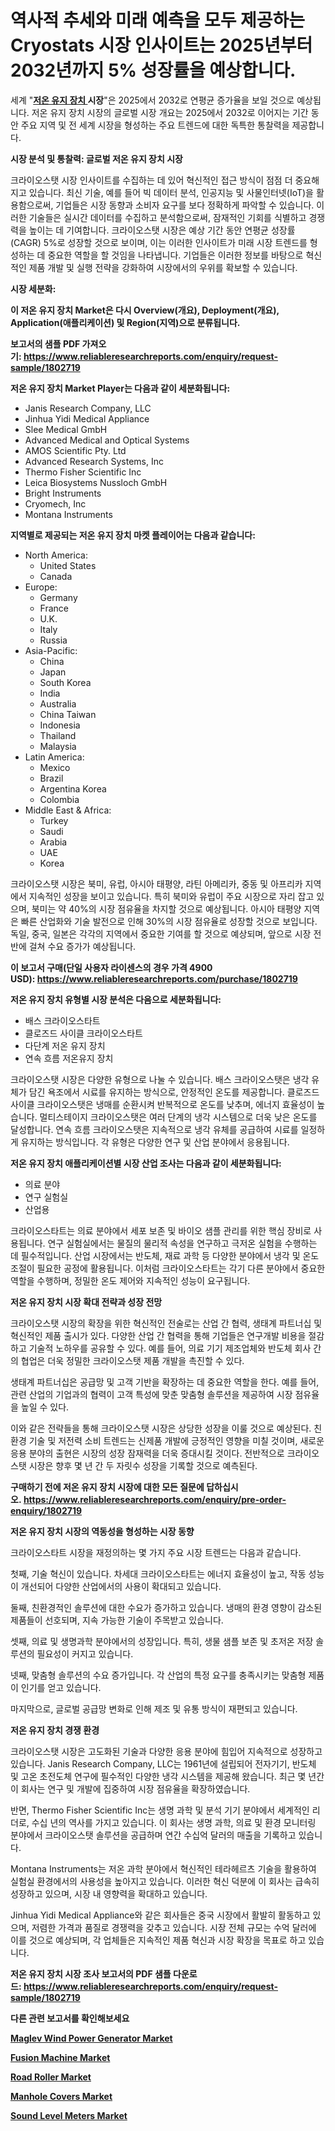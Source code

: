 <p><h1>역사적 추세와 미래 예측을 모두 제공하는 Cryostats 시장 인사이트는 2025년부터 2032년까지 5% 성장률을 예상합니다.</h1></p><p>세계 "<strong><a href="https://www.reliableresearchreports.com/cryostats-r1802719?utm_campaign=105&utm_medium=8&utm_source=Github&utm_content=ia&utm_term=16022025&utm_id=cryostats">저온 유지 장치&nbsp;</a></strong><strong>시장</strong>"은 2025에서 2032로 연평균 증가율을 보일 것으로 예상됩니다. 저온 유지 장치 시장의 글로벌 시장 개요는 2025에서 2032로 이어지는 기간 동안 주요 지역 및 전 세계 시장을 형성하는 주요 트렌드에 대한 독특한 통찰력을 제공합니다.</p>
<p><strong>시장 분석 및 통찰력: 글로벌 저온 유지 장치 시장</strong></p>
<p><p>크라이오스탯 시장 인사이트를 수집하는 데 있어 혁신적인 접근 방식이 점점 더 중요해지고 있습니다. 최신 기술, 예를 들어 빅 데이터 분석, 인공지능 및 사물인터넷(IoT)을 활용함으로써, 기업들은 시장 동향과 소비자 요구를 보다 정확하게 파악할 수 있습니다. 이러한 기술들은 실시간 데이터를 수집하고 분석함으로써, 잠재적인 기회를 식별하고 경쟁력을 높이는 데 기여합니다. 크라이오스탯 시장은 예상 기간 동안 연평균 성장률(CAGR) 5%로 성장할 것으로 보이며, 이는 이러한 인사이트가 미래 시장 트렌드를 형성하는 데 중요한 역할을 할 것임을 나타냅니다. 기업들은 이러한 정보를 바탕으로 혁신적인 제품 개발 및 실행 전략을 강화하여 시장에서의 우위를 확보할 수 있습니다.</p><a href="%7CAUTHORITHY_DOMAIN_URL%7C?utm_campaign=105&utm_medium=8&utm_source=Github&utm_content=ia&utm_term=16022025&utm_id=cryostats"></a></p>
<p><strong>시장 세분화:</strong></p>
<p><strong>이 저온 유지 장치 Market은 다시 Overview(개요), Deployment(개요), Application(애플리케이션) 및 Region(지역)으로 분류됩니다.</strong></p>
<p><strong>보고서의 샘플 PDF 가져오기:&nbsp;<a href="https://www.reliableresearchreports.com/enquiry/request-sample/1802719?utm_campaign=105&utm_medium=8&utm_source=Github&utm_content=ia&utm_term=16022025&utm_id=cryostats">https://www.reliableresearchreports.com/enquiry/request-sample/1802719</a></strong><strong></strong></p>
<p><strong>저온 유지 장치 Market Player는 다음과 같이 세분화됩니다:</strong></p>
<p><ul><li>Janis Research Company, LLC</li><li>Jinhua Yidi Medical Appliance</li><li>Slee Medical GmbH</li><li>Advanced Medical and Optical Systems</li><li>AMOS Scientific Pty. Ltd</li><li>Advanced Research Systems, Inc</li><li>Thermo Fisher Scientific Inc</li><li>Leica Biosystems Nussloch GmbH</li><li>Bright Instruments</li><li>Cryomech, Inc</li><li>Montana Instruments</li></ul></p>
<p><strong>지역별로 제공되는 저온 유지 장치 마켓 플레이어는 다음과 같습니다:</strong></p>
<p><ul>
    <li>
        North America:
        <ul>
            <li>United States</li>
            <li>Canada</li>
        </ul>
    </li>
    <li>
        Europe:
        <ul>
            <li>Germany</li>
            <li>France</li>
            <li>U.K.</li>
            <li>Italy</li>
            <li>Russia</li>
        </ul>
    </li>
    <li>
        Asia-Pacific:
        <ul>
            <li>China</li>
            <li>Japan</li>
            <li>South Korea</li>
            <li>India</li>
            <li>Australia</li>
            <li>China Taiwan</li>
            <li>Indonesia</li>
            <li>Thailand</li>
            <li>Malaysia</li>
        </ul>
    </li>
    <li>
        Latin America:
        <ul>
            <li>Mexico</li>
            <li>Brazil</li>
            <li>Argentina Korea</li>
            <li>Colombia</li>
        </ul>
    </li>
    <li>
        Middle East & Africa:
        <ul>
            <li>Turkey</li>
            <li>Saudi</li>
            <li>Arabia</li>
            <li>UAE</li>
            <li>Korea</li>
        </ul>
    </li>
    </ul></p>
<p><p>크라이오스탯 시장은 북미, 유럽, 아시아 태평양, 라틴 아메리카, 중동 및 아프리카 지역에서 지속적인 성장을 보이고 있습니다. 특히 북미와 유럽이 주요 시장으로 자리 잡고 있으며, 북미는 약 40%의 시장 점유율을 차지할 것으로 예상됩니다. 아시아 태평양 지역은 빠른 산업화와 기술 발전으로 인해 30%의 시장 점유율로 성장할 것으로 보입니다. 독일, 중국, 일본은 각각의 지역에서 중요한 기여를 할 것으로 예상되며, 앞으로 시장 전반에 걸쳐 수요 증가가 예상됩니다.</p></p>
<p><strong>이 보고서 구매(단일 사용자 라이센스의 경우 가격 4900 USD):&nbsp;<a href="https://www.reliableresearchreports.com/purchase/1802719?utm_campaign=105&utm_medium=8&utm_source=Github&utm_content=ia&utm_term=16022025&utm_id=cryostats">https://www.reliableresearchreports.com/purchase/1802719</a></strong></p>
<p><strong>저온 유지 장치 유형별 시장 분석은 다음으로 세분화됩니다:</strong></p>
<p><ul><li>배스 크라이오스타트</li><li>클로즈드 사이클 크라이오스타트</li><li>다단계 저온 유지 장치</li><li>연속 흐름 저온유지 장치</li></ul></p>
<p><p>크라이오스탯 시장은 다양한 유형으로 나눌 수 있습니다. 배스 크라이오스탯은 냉각 유체가 담긴 욕조에서 시료를 유지하는 방식으로, 안정적인 온도를 제공합니다. 클로즈드 사이클 크라이오스탯은 냉매를 순환시켜 반복적으로 온도를 낮추며, 에너지 효율성이 높습니다. 멀티스테이지 크라이오스탯은 여러 단계의 냉각 시스템으로 더욱 낮은 온도를 달성합니다. 연속 흐름 크라이오스탯은 지속적으로 냉각 유체를 공급하여 시료를 일정하게 유지하는 방식입니다. 각 유형은 다양한 연구 및 산업 분야에서 응용됩니다.</p></p>
<p><strong>저온 유지 장치 애플리케이션별 시장 산업 조사는 다음과 같이 세분화됩니다:</strong></p>
<p><ul><li>의료 분야</li><li>연구 실험실</li><li>산업용</li></ul></p>
<p><p>크라이오스타트는 의료 분야에서 세포 보존 및 바이오 샘플 관리를 위한 핵심 장비로 사용됩니다. 연구 실험실에서는 물질의 물리적 속성을 연구하고 극저온 실험을 수행하는 데 필수적입니다. 산업 시장에서는 반도체, 재료 과학 등 다양한 분야에서 냉각 및 온도 조절이 필요한 공정에 활용됩니다. 이처럼 크라이오스타트는 각기 다른 분야에서 중요한 역할을 수행하며, 정밀한 온도 제어와 지속적인 성능이 요구됩니다.</p></p>
<p><strong>저온 유지 장치 시장 확대 전략과 성장 전망</strong></p>
<p><p>크라이오스탯 시장의 확장을 위한 혁신적인 전술로는 산업 간 협력, 생태계 파트너십 및 혁신적인 제품 출시가 있다. 다양한 산업 간 협력을 통해 기업들은 연구개발 비용을 절감하고 기술적 노하우를 공유할 수 있다. 예를 들어, 의료 기기 제조업체와 반도체 회사 간의 협업은 더욱 정밀한 크라이오스탯 제품 개발을 촉진할 수 있다.</p><p>생태계 파트너십은 공급망 및 고객 기반을 확장하는 데 중요한 역할을 한다. 예를 들어, 관련 산업의 기업과의 협력이 고객 특성에 맞춘 맞춤형 솔루션을 제공하여 시장 점유율을 높일 수 있다. </p><p>이와 같은 전략들을 통해 크라이오스탯 시장은 상당한 성장을 이룰 것으로 예상된다. 친환경 기술 및 저전력 소비 트렌드는 신제품 개발에 긍정적인 영향을 미칠 것이며, 새로운 응용 분야의 출현은 시장의 성장 잠재력을 더욱 증대시킬 것이다. 전반적으로 크라이오스탯 시장은 향후 몇 년 간 두 자릿수 성장을 기록할 것으로 예측된다.</p></p>
<p><strong>구매하기 전에 저온 유지 장치 시장에 대한 모든 질문에 답하십시오.&nbsp;<a href="https://www.reliableresearchreports.com/enquiry/pre-order-enquiry/1802719?utm_campaign=105&utm_medium=8&utm_source=Github&utm_content=ia&utm_term=16022025&utm_id=cryostats">https://www.reliableresearchreports.com/enquiry/pre-order-enquiry/1802719</a></strong><strong></strong></p>
<p><strong>저온 유지 장치 시장의 역동성을 형성하는 시장 동향</strong></p>
<p><p>크라이오스타트 시장을 재정의하는 몇 가지 주요 시장 트렌드는 다음과 같습니다. </p><p>첫째, 기술 혁신이 있습니다. 차세대 크라이오스타트는 에너지 효율성이 높고, 작동 성능이 개선되어 다양한 산업에서의 사용이 확대되고 있습니다. </p><p>둘째, 친환경적인 솔루션에 대한 수요가 증가하고 있습니다. 냉매의 환경 영향이 감소된 제품들이 선호되며, 지속 가능한 기술이 주목받고 있습니다. </p><p>셋째, 의료 및 생명과학 분야에서의 성장입니다. 특히, 생물 샘플 보존 및 초저온 저장 솔루션의 필요성이 커지고 있습니다. </p><p>넷째, 맞춤형 솔루션의 수요 증가입니다. 각 산업의 특정 요구를 충족시키는 맞춤형 제품이 인기를 얻고 있습니다. </p><p>마지막으로, 글로벌 공급망 변화로 인해 제조 및 유통 방식이 재편되고 있습니다.</p></p>
<p><strong>저온 유지 장치 경쟁 환경</strong></p>
<p><p>크라이오스탯 시장은 고도화된 기술과 다양한 응용 분야에 힘입어 지속적으로 성장하고 있습니다. Janis Research Company, LLC는 1961년에 설립되어 전자기기, 반도체 및 고온 초전도체 연구에 필수적인 다양한 냉각 시스템을 제공해 왔습니다. 최근 몇 년간 이 회사는 연구 및 개발에 집중하여 시장 점유율을 확장하였습니다.</p><p>반면, Thermo Fisher Scientific Inc는 생명 과학 및 분석 기기 분야에서 세계적인 리더로, 수십 년의 역사를 가지고 있습니다. 이 회사는 생명 과학, 의료 및 환경 모니터링 분야에서 크라이오스탯 솔루션을 공급하며 연간 수십억 달러의 매출을 기록하고 있습니다.</p><p>Montana Instruments는 저온 과학 분야에서 혁신적인 테라헤르츠 기술을 활용하여 실험실 환경에서의 사용성을 높아지고 있습니다. 이러한 혁신 덕분에 이 회사는 급속히 성장하고 있으며, 시장 내 영향력을 확대하고 있습니다.</p><p>Jinhua Yidi Medical Appliance와 같은 회사들은 중국 시장에서 활발히 활동하고 있으며, 저렴한 가격과 품질로 경쟁력을 갖추고 있습니다. 시장 전체 규모는 수억 달러에 이를 것으로 예상되며, 각 업체들은 지속적인 제품 혁신과 시장 확장을 목표로 하고 있습니다.</p></p>
<p><strong>저온 유지 장치 시장 조사 보고서의 PDF 샘플 다운로드:&nbsp;<a href="https://www.reliableresearchreports.com/enquiry/request-sample/1802719?utm_campaign=105&utm_medium=8&utm_source=Github&utm_content=ia&utm_term=16022025&utm_id=cryostats">https://www.reliableresearchreports.com/enquiry/request-sample/1802719</a></strong></p>
<p><strong></strong></p>
<p><strong></strong></p>
<p><strong></strong></p>
<p><strong></strong></p>
<p><strong>다른 관련 보고서를 확인해보세요</strong></p>
<p><strong><p><a href="https://github.com/tsiteymargat/Market-Research-Report-List-1/blob/main/maglev-wind-power-generator-market.md?utm_campaign=105&utm_medium=8&utm_source=Github&utm_content=ia&utm_term=16022025&utm_id=cryostats">Maglev Wind Power Generator Market</a></p><p><a href="https://github.com/boluluhabeel/Market-Research-Report-List-1/blob/main/fusion-machine-market.md?utm_campaign=105&utm_medium=8&utm_source=Github&utm_content=ia&utm_term=16022025&utm_id=cryostats">Fusion Machine Market</a></p><p><a href="https://github.com/zurubting/Market-Research-Report-List-1/blob/main/road-roller-market.md?utm_campaign=105&utm_medium=8&utm_source=Github&utm_content=ia&utm_term=16022025&utm_id=cryostats">Road Roller Market</a></p><p><a href="https://github.com/duscarajlha/Market-Research-Report-List-1/blob/main/manhole-covers-market.md?utm_campaign=105&utm_medium=8&utm_source=Github&utm_content=ia&utm_term=16022025&utm_id=cryostats">Manhole Covers Market</a></p><p><a href="https://github.com/ariyilmelzar/Market-Research-Report-List-1/blob/main/sound-level-meters-market.md?utm_campaign=105&utm_medium=8&utm_source=Github&utm_content=ia&utm_term=16022025&utm_id=cryostats">Sound Level Meters Market</a></p></strong></p>